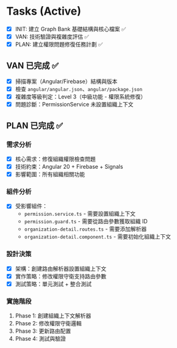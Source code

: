 # Tasks (Active)

- [x] INIT: 建立 Graph Bank 基礎結構與核心檔案 ✅
- [x] VAN: 技術驗證與複雜度評估 ✅
- [x] PLAN: 建立權限問題修復任務計劃 ✅

## VAN 已完成 ✅
- [x] 掃描專案（Angular/Firebase）結構與版本
- [x] 檢查 `angular/angular.json`、`angular/package.json`
- [x] 複雜度等級判定：Level 3（中級功能 - 權限系統修復）
- [x] 問題診斷：PermissionService 未設置組織上下文

## PLAN 已完成 ✅
### 需求分析
- [x] 核心需求：修復組織權限檢查問題
- [x] 技術約束：Angular 20 + Firebase + Signals
- [x] 影響範圍：所有組織相關功能

### 組件分析
- [x] 受影響組件：
  - `permission.service.ts` - 需要設置組織上下文
  - `permission.guard.ts` - 需要從路由參數獲取組織 ID
  - `organization-detail.routes.ts` - 需要添加解析器
  - `organization-detail.component.ts` - 需要初始化組織上下文

### 設計決策
- [x] 架構：創建路由解析器設置組織上下文
- [x] 實作策略：修改權限守衛支持路由參數
- [x] 測試策略：單元測試 + 整合測試

### 實施階段
1. Phase 1: 創建組織上下文解析器
2. Phase 2: 修改權限守衛邏輯
3. Phase 3: 更新路由配置
4. Phase 4: 測試與驗證
